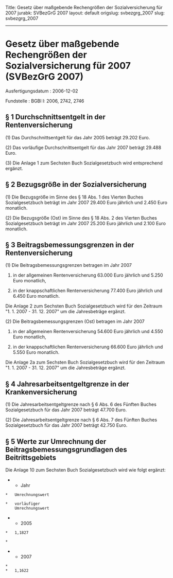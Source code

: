 Title: Gesetz über maßgebende Rechengrößen der Sozialversicherung für 2007
jurabk: SVBezGrG 2007
layout: default
origslug: svbezgrg_2007
slug: svbezgrg_2007

---

# Gesetz über maßgebende Rechengrößen der Sozialversicherung für 2007 (SVBezGrG 2007)

Ausfertigungsdatum
:   2006-12-02

Fundstelle
:   BGBl I: 2006, 2742, 2746



## § 1 Durchschnittsentgelt in der Rentenversicherung

(1) Das Durchschnittsentgelt für das Jahr 2005 beträgt 29.202 Euro.

(2) Das vorläufige Durchschnittsentgelt für das Jahr 2007 beträgt
29\.488 Euro.

(3) Die Anlage 1 zum Sechsten Buch Sozialgesetzbuch wird entsprechend
ergänzt.


## § 2 Bezugsgröße in der Sozialversicherung

(1) Die Bezugsgröße im Sinne des § 18 Abs. 1 des Vierten Buches
Sozialgesetzbuch beträgt im Jahr 2007 29.400 Euro jährlich und 2.450
Euro monatlich.

(2) Die Bezugsgröße (Ost) im Sinne des § 18 Abs. 2 des Vierten Buches
Sozialgesetzbuch beträgt im Jahr 2007 25.200 Euro jährlich und 2.100
Euro monatlich.


## § 3 Beitragsbemessungsgrenzen in der Rentenversicherung

(1) Die Beitragsbemessungsgrenzen betragen im Jahr 2007

1.  in der allgemeinen Rentenversicherung 63.000 Euro jährlich und 5.250
    Euro monatlich,


2.  in der knappschaftlichen Rentenversicherung 77.400 Euro jährlich und
    6\.450 Euro monatlich.



Die Anlage 2 zum Sechsten Buch Sozialgesetzbuch wird für den Zeitraum
"1. 1. 2007 - 31. 12. 2007" um die Jahresbeträge ergänzt.

(2) Die Beitragsbemessungsgrenzen (Ost) betragen im Jahr 2007

1.  in der allgemeinen Rentenversicherung 54.600 Euro jährlich und 4.550
    Euro monatlich,


2.  in der knappschaftlichen Rentenversicherung 66.600 Euro jährlich und
    5\.550 Euro monatlich.



Die Anlage 2a zum Sechsten Buch Sozialgesetzbuch wird für den Zeitraum
"1. 1. 2007 - 31. 12. 2007" um die Jahresbeträge ergänzt.


## § 4 Jahresarbeitsentgeltgrenze in der Krankenversicherung

(1) Die Jahresarbeitsentgeltgrenze nach § 6 Abs. 6 des Fünften Buches
Sozialgesetzbuch für das Jahr 2007 beträgt 47.700 Euro.

(2) Die Jahresarbeitsentgeltgrenze nach § 6 Abs. 7 des Fünften Buches
Sozialgesetzbuch für das Jahr 2007 beträgt 42.750 Euro.


## § 5 Werte zur Umrechnung der Beitragsbemessungsgrundlagen des Beitrittsgebiets

Die Anlage 10 zum Sechsten Buch Sozialgesetzbuch wird wie folgt
ergänzt:

*    *   Jahr

    *   Umrechnungswert

    *   vorläufiger
        Umrechnungswert


*    *   2005

    *   1,1827

    *

*    *   2007

    *
    *   1,1622




